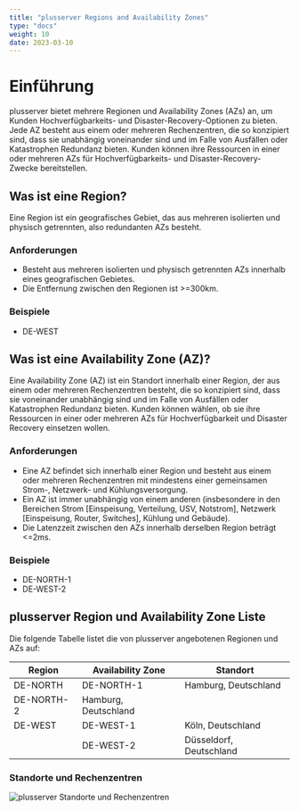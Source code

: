 ```yaml
---
title: "plusserver Regions and Availability Zones"
type: "docs"
weight: 10
date: 2023-03-10
---
```


# Einführung

plusserver bietet mehrere Regionen und Availability Zones (AZs) an, um Kunden Hochverfügbarkeits- und Disaster-Recovery-Optionen zu bieten. Jede AZ besteht aus einem oder mehreren Rechenzentren, die so konzipiert sind, dass sie unabhängig voneinander sind und im Falle von Ausfällen oder Katastrophen Redundanz bieten. Kunden können ihre Ressourcen in einer oder mehreren AZs für Hochverfügbarkeits- und Disaster-Recovery-Zwecke bereitstellen.

## Was ist eine Region?

Eine Region ist ein geografisches Gebiet, das aus mehreren isolierten und physisch getrennten, also redundanten AZs besteht.

### Anforderungen

* Besteht aus mehreren isolierten und physisch getrennten AZs innerhalb eines geografischen Gebietes.
* Die Entfernung zwischen den Regionen ist >=300km.

### Beispiele

* DE-WEST

## Was ist eine Availability Zone (AZ)?

Eine Availability Zone (AZ) ist ein Standort innerhalb einer Region, der aus einem oder mehreren Rechenzentren besteht, die so konzipiert sind, dass sie voneinander unabhängig sind und im Falle von Ausfällen oder Katastrophen Redundanz bieten. Kunden können wählen, ob sie ihre Ressourcen in einer oder mehreren AZs für Hochverfügbarkeit und Disaster Recovery einsetzen wollen.

### Anforderungen

* Eine AZ befindet sich innerhalb einer Region und besteht aus einem oder mehreren Rechenzentren mit mindestens einer gemeinsamen Strom-, Netzwerk- und Kühlungsversorgung.
* Ein AZ ist immer unabhängig von einem anderen (insbesondere in den Bereichen Strom [Einspeisung, Verteilung, USV, Notstrom], Netzwerk [Einspeisung, Router, Switches], Kühlung und Gebäude).
* Die Latenzzeit zwischen den AZs innerhalb derselben Region beträgt <=2ms.

### Beispiele

* DE-NORTH-1
* DE-WEST-2

## plusserver Region und Availability Zone Liste

Die folgende Tabelle listet die von plusserver angebotenen Regionen und AZs auf:

| Region | Availability Zone | Standort |
|----------|-------------------|---------------------|
| DE-NORTH | DE-NORTH-1 | Hamburg, Deutschland |
| DE-NORTH-2 | Hamburg, Deutschland |
| DE-WEST | DE-WEST-1 | Köln, Deutschland |
| | DE-WEST-2 | Düsseldorf, Deutschland |

### Standorte und Rechenzentren

![plusserver Standorte und Rechenzentren](PCO-2023_de.png)
